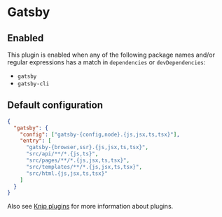 # Gatsby

## Enabled

This plugin is enabled when any of the following package names and/or regular expressions has a match in `dependencies`
or `devDependencies`:

- `gatsby`
- `gatsby-cli`

## Default configuration

```json
{
  "gatsby": {
    "config": ["gatsby-{config,node}.{js,jsx,ts,tsx}"],
    "entry": [
      "gatsby-{browser,ssr}.{js,jsx,ts,tsx}",
      "src/api/**/*.{js,ts}",
      "src/pages/**/*.{js,jsx,ts,tsx}",
      "src/templates/**/*.{js,jsx,ts,tsx}",
      "src/html.{js,jsx,ts,tsx}"
    ]
  }
}
```

Also see [Knip plugins][1] for more information about plugins.

[1]: https://github.com/webpro/knip/blob/next/README.md#plugins
